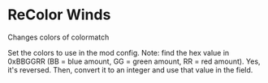 # ReColor Winds

Changes colors of colormatch

Set the colors to use in the mod config.
Note: find the hex value in 0xBBGGRR (BB = blue amount, GG = green amount, RR = red amount). Yes, it's reversed.
Then, convert it to an integer and use that value in the field.
